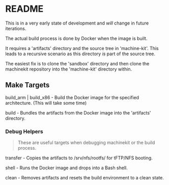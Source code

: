 # README

This is in a very early state of development and *will* change in future
iterations.

The actual build process is done by Docker when the image is built. 

It requires a 'artifacts' directory and the source tree in 'machine-kit'. This leads to a recursive scenario as this directory *is* part of the source tree.

The easiest fix is to clone the 'sandbox' directory and then clone the machinekit repository into the 'machine-kit' directory within.

## Make Targets

build_arm | build_x86 - Build the Docker image for the specified architecture. (This will take some time)

build - Bundles the artifacts from the Docker image into the 'artifacts' directory.

### Debug Helpers

> These are useful targets when debugging machinekit or the build process.

transfer - Copies the artifacts to /srv/nfs/rootfs/ for tFTP/NFS booting.

shell - Runs the Docker image and drops into a Bash shell.

clean - Removes artifacts and resets the build environment to a clean state.
